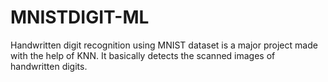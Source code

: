 # MNISTDIGIT-ML
Handwritten digit recognition using MNIST dataset is a major project made with the help of KNN. It basically detects the scanned images of handwritten digits. 
